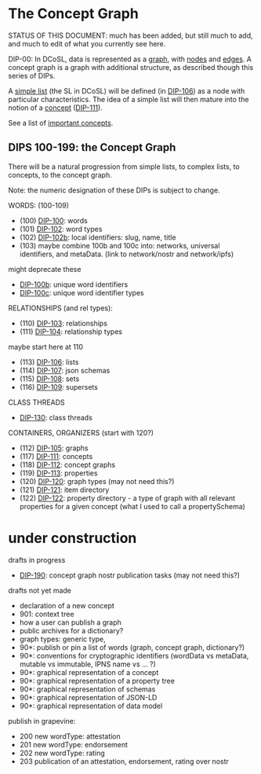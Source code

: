 # The Concept Graph

STATUS OF THIS DOCUMENT: much has been added, but still much to add, and much to edit of what you currently see here.

DIP-00: In DCoSL, data is represented as a [graph](../../glossary/graph.md), with [nodes](../../glossary/node.md) and [edges](../../glossary/relationship.md). A concept graph is a graph with additional structure, as described though this series of DIPs.

A [simple list](../../glossary/simpleList.md) (the SL in DCoSL) will be defined (in [DIP-106](106.md)) as a node with particular characteristics. The idea of a simple list will then mature into the notion of a [concept](../../glossary/concept.md) ([DIP-111](111.md)).

See a list of [important concepts](importantConcepts.md).

## DIPS 100-199: the Concept Graph

There will be a natural progression from simple lists, to complex lists, to concepts, to the concept graph.

Note: the numeric designation of these DIPs is subject to change.

WORDS: (100-109)
- (100) [DIP-100](100.md): words
- (101) [DIP-102](102.md): word types 
- (102) [DIP-102b](102b.md): local identifiers: slug, name, title 
- (103) maybe combine 100b and 100c into: networks, universal identifiers, and metaData. (link to network/nostr and network/ipfs)

might deprecate these
- [DIP-100b](100b.md): unique word identifiers
- [DIP-100c](100c.md): unique word identifier types

RELATIONSHIPS (and rel types): 
- (110) [DIP-103](103.md): relationships
- (111) [DIP-104](104.md): relationship types


maybe start here at 110
- (113) [DIP-106](106.md): lists
- (114) [DIP-107](107.md): json schemas
- (115) [DIP-108](108.md): sets
- (116) [DIP-109](109.md): supersets

CLASS THREADS
- [DIP-130](130.md): class threads

  
CONTAINERS, ORGANIZERS (start with 120?)
- (112) [DIP-105](105.md): graphs
- (117) [DIP-111](111.md): concepts
- (118) [DIP-112](112.md): concept graphs
- (119) [DIP-113](113.md): properties
- (120) [DIP-120](120.md): graph types (may not need this?)
- (121) [DIP-121](121.md): item directory
- (122) [DIP-122](122.md): property directory - a type of graph with all relevant properties for a given concept (what I used to call a propertySchema)

  
# under construction

drafts in progress
- [DIP-190](190.md): concept graph nostr publication tasks (may not need this?)


drafts not yet made
- declaration of a new concept
- 901: context tree
- how a user can publish a graph
- public archives for a dictionary?
- graph types: generic type, 
- 90*: publish or pin a list of words (graph, concept graph, dictionary?)
- 90*: conventions for cryptographic identifiers (wordData vs metaData, mutable vs immutable, IPNS name vs ... ?)
- 90*: graphical representation of a concept
- 90*: graphical representation of a property tree
- 90*: graphical representation of schemas
- 90*: graphical representation of JSON-LD
- 90*: graphical representation of data model

publish in grapevine:
- 200 new wordType: attestation
- 201 new wordType: endorsement
- 202 new wordType: rating
- 203 publication of an attestation, endorsement, rating over nostr


